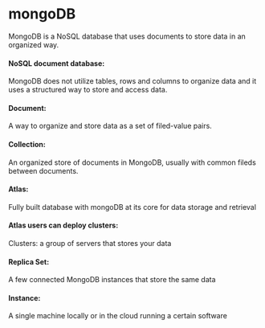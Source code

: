# mongoDB

MongoDB is a NoSQL database that uses documents to store data in an organized way.

#### NoSQL document database:

MongoDB does not utilize tables, rows and columns to organize data and it uses a structured way to store and access data.

#### Document:

A way to organize and store data as a set of filed-value pairs.

#### Collection:

An organized store of documents in MongoDB, usually with common fileds between documents.


#### Atlas:

Fully built database with mongoDB at its core for data storage and retrieval
#### Atlas users can deploy clusters:
 Clusters: a group of servers that stores your data
#### Replica Set:
 A few connected MongoDB instances that store the same data
#### Instance:
A single machine locally or in the cloud running a certain software
